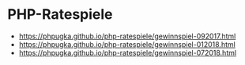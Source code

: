 # PHP-Ratespiele

* https://phpugka.github.io/php-ratespiele/gewinnspiel-092017.html
* https://phpugka.github.io/php-ratespiele/gewinnspiel-012018.html
* https://phpugka.github.io/php-ratespiele/gewinnspiel-072018.html